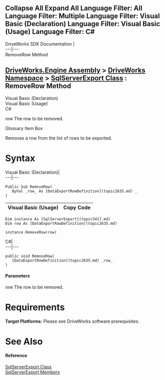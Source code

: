        

 Collapse All Expand All  Language Filter: All  Language Filter: Multiple  Language Filter: Visual Basic (Declaration) Language Filter: Visual Basic (Usage) Language Filter: C#  
---  
DriveWorks SDK Documentation  |   
---|---  
RemoveRow Method   
  
[DriveWorks.Engine Assembly](topic2156.md) > [DriveWorks Namespace](topic2159.md) > [SqlServerExport Class](topic5417.md) : RemoveRow Method  
---  
  
Visual Basic (Declaration)    
Visual Basic (Usage)    
C# 

_row_
    The row to be removed.

Glossary Item Box

Removes a row from the list of rows to be exported. 

# Syntax

Visual Basic (Declaration)|   
---|---  
      
    
    Public Sub RemoveRow( _
       ByVal _row_ As [DataExportRowDefinition](topic2635.md) _
    )   
  
Visual Basic (Usage)| Copy Code  
---|---  
      
    
    Dim instance As [SqlServerExport](topic5417.md)
    Dim row As [DataExportRowDefinition](topic2635.md)
     
    instance.RemoveRow(row)  
  
C#|   
---|---  
      
    
    public void RemoveRow( 
       [DataExportRowDefinition](topic2635.md) _row_
    )  
  
#### Parameters

 _row_
    The row to be removed.

# Requirements

**Target Platforms:** Please see DriveWorks software prerequisites.

# See Also

#### Reference

[SqlServerExport Class](topic5417.md)   
[SqlServerExport Members](topic5418.md)


